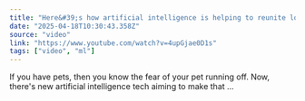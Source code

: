 ```yaml
---
title: "Here&#39;s how artificial intelligence is helping to reunite lost pets"
date: "2025-04-18T10:30:43.358Z"
source: "video"
link: "https://www.youtube.com/watch?v=4upGjae0D1s"
tags: ["video", "ml"]
---
```


If you have pets, then you know the fear of your pet running off. Now, there's new artificial intelligence tech aiming to make that ...
